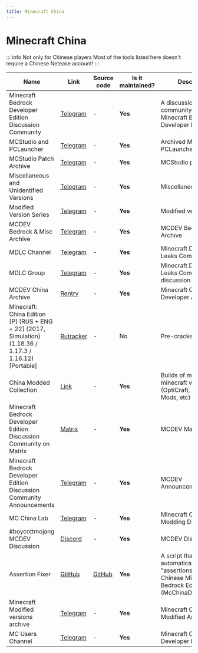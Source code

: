 ```yaml
---
title: Minecraft China
---
```


# Minecraft China

::: info Not only for Chinese players
Most of the tools listed here doesn't require a Chinese Netease account!
:::

Name|Link|Source code|Is it maintained?|Description
------|------|------|------|------
Minecraft Bedrock Developer Edition Discussion Community|[Telegram](https://t.me/boycottmojang/11063)|\-|**Yes**|A discussion community for Minecraft Bedrock Developer Edition
MCStudio and PCLauncher|[Telegram](https://t.me/+OD2bd9Z0_jYxYzJh)|\-|**Yes**|Archived MCStudio and PCLauncher versions
MCStudio Patch Archive|[Telegram](https://t.me/+rBWWRA30ZR0zOTAx)|\-|**Yes**|MCStudio patches
Miscellaneous and Unidentified Versions|[Telegram](https://t.me/+9BeKboXdI0cxZjI5)|\-|**Yes**|Miscellaneous archives
Modified Version Series|[Telegram](https://t.me/+huibG4Y5d1pkMmI5)|\-|**Yes**|Modified version series
MCDEV Bedrock & Misc Archive|[Telegram](https://t.me/+-kF4gXGbU4llNzAx)|\-|**Yes**|MCDEV Bedrock & Misc Archive
MDLC Channel|[Telegram](https://t.me/MDLC_main)|\-|**Yes**|Minecraft Development Leaks Community
MDLC Group|[Telegram](https://t.me/MDLC_group)|\-|**Yes**|Minecraft Development Leaks Community discussion
MCDEV China Archive|[Rentry](https://rentry.co/mc_cn_archive)|\-|**Yes**|Minecraft China Developer  Archive
Minecraft: China Edition [P] [RUS + ENG + 22] (2017, Simulation) (1.18.36 / 1.17.3 / 1.16.12) [Portable]|[Rutracker](https://rutracker.org/forum/viewtopic.php?t=6443700)| - | No | Pre-cracked appx
 China Modded Collection|[Link](https://t.me/minecraft_modded_collection)|\-|**Yes**|Builds of modded minecraft versions (OptiCraft, China Dev Mods, etc)
Minecraft Bedrock Developer Edition Discussion Community on Matrix|[Matrix](https://matrix.to/#/%23boycottmojang:matrix.org)|\-|**Yes**|MCDEV Matrix
Minecraft Bedrock Developer Edition Discussion Community Announcements|[Telegram](https://t.me/antimojang)|\-|**Yes**|MCDEV Announcements
MC China Lab|[Telegram](https://discord.gg/k3yv4CMbSR)|\-|**Yes**|Minecraft China Modding Discussion
#boycottmojang MCDEV Discussion|[Discord](https://discord.gg/8ZhXxD7bfG)|\-|**Yes**|MCDEV Discord
Assertion Fixer|[GitHub](https://github.com/Max-RM/assertion-fixer/releases)|[GitHub](https://github.com/Max-RM/assertion-fixer)|**Yes**|A script that automatically fixes "assertions" for the Chinese Minecraft Bedrock Edition - (McChinaDev)/(ModPC)
Minecraft Modified versions archive|[Telegram](https://t.me/minecraft_china_dev_mod)|\-|**Yes**|Minecraft China Modified Archive
MC Users Channel|[Telegram](https://t.me/minecraft_china_dev)|\-|**Yes**|Minecraft China Developer Posts
